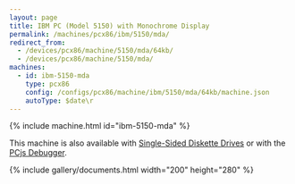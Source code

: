 ```yaml
---
layout: page
title: IBM PC (Model 5150) with Monochrome Display
permalink: /machines/pcx86/ibm/5150/mda/
redirect_from:
  - /devices/pcx86/machine/5150/mda/64kb/
  - /devices/pcx86/machine/5150/mda/
machines:
  - id: ibm-5150-mda
    type: pcx86
    config: /configs/pcx86/machine/ibm/5150/mda/64kb/machine.json
    autoType: $date\r
---
```


{% include machine.html id="ibm-5150-mda" %}

This machine is also available with [Single-Sided Diskette Drives](ssdd/) or with the <a href="debugger/" onclick="pcjsOnClick(this)">PCjs Debugger</a>.

{% include gallery/documents.html width="200" height="280" %}
